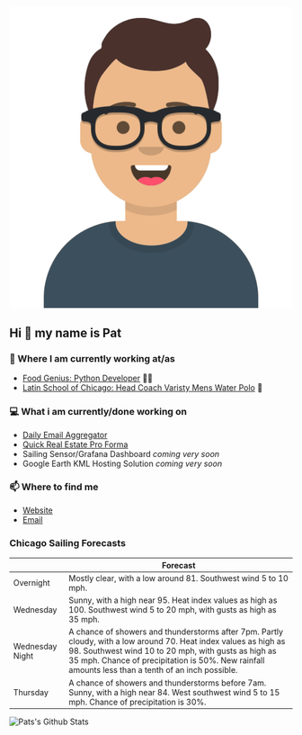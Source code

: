 [![Social banner for p-j-falconer](https://raw.githubusercontent.com/P-J-FALCONER/P-J-FALCONER/master/assets/avataaars.svg)](https://patfalconer.com/)
## Hi :wave: my name is Pat

### 💼 Where I am currently working at/as
- [Food Genius: Python Developer](https://getfoodgenius.com/) 🍔🐍
- [Latin School of Chicago: Head Coach Varisty Mens Water Polo](https://www.latinschool.org/) 🤽


### 💻 What i am currently/done working on
 - [Daily Email Aggregator](https://github.com/P-J-FALCONER/dott_daily_mail)
 - [Quick Real Estate Pro Forma](https://github.com/P-J-FALCONER/henry)
 - Sailing Sensor/Grafana Dashboard *coming very soon*
 - Google Earth KML Hosting Solution *coming very soon*

### 📫 Where to find me
 - [Website](https://patfalconer.com/)
 - [Email](mailto:patrick.j.falconer@gmail.com)


### Chicago Sailing Forecasts
|   | Forecast  |
|---|---|
| Overnight | Mostly clear, with a low around 81. Southwest wind 5 to 10 mph. |
| Wednesday | Sunny, with a high near 95. Heat index values as high as 100. Southwest wind 5 to 20 mph, with gusts as high as 35 mph. |
| Wednesday Night | A chance of showers and thunderstorms after 7pm. Partly cloudy, with a low around 70. Heat index values as high as 98. Southwest wind 10 to 20 mph, with gusts as high as 35 mph. Chance of precipitation is 50%. New rainfall amounts less than a tenth of an inch possible. |
| Thursday | A chance of showers and thunderstorms before 7am. Sunny, with a high near 84. West southwest wind 5 to 15 mph. Chance of precipitation is 30%. |

![Pats's Github Stats](https://github-readme-stats.vercel.app/api?username=p-j-falconer&show_icons=true&theme=radical)
